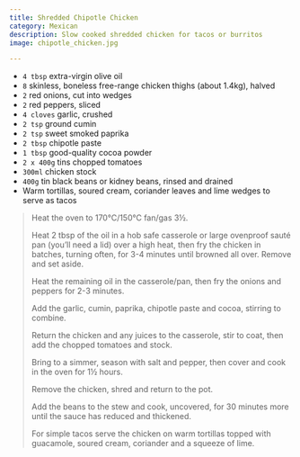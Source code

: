 ```yaml
---
title: Shredded Chipotle Chicken
category: Mexican
description: Slow cooked shredded chicken for tacos or burritos
image: chipotle_chicken.jpg

---
```


* `4 tbsp` extra-virgin olive oil
* `8` skinless, boneless free-range chicken thighs (about 1.4kg), halved
* `2` red onions, cut into wedges
* `2` red peppers, sliced
* `4 cloves` garlic, crushed
* `2 tsp` ground cumin
* `2 tsp` sweet smoked paprika
* `2 tbsp` chipotle paste
* `1 tbsp` good-quality cocoa powder
* `2 x 400g` tins chopped tomatoes
* `300ml` chicken stock
* `400g` tin black beans or kidney beans, rinsed and drained
* Warm tortillas, soured cream, coriander leaves and lime wedges to serve as tacos

> Heat the oven to 170°C/150°C fan/gas 3½.
> 
> Heat 2 tbsp of the oil in a hob safe casserole or large ovenproof sauté pan (you’ll need a lid) over a high heat, then fry the chicken in batches, turning often, for 3-4 minutes until browned all over. Remove and set aside.
> 
> Heat the remaining oil in the casserole/pan, then fry the onions and peppers for 2-3 minutes.
> 
> Add the garlic, cumin, paprika, chipotle paste and cocoa, stirring to combine.
> 
> Return the chicken and any juices to the casserole, stir to coat, then add the chopped tomatoes and stock. 
> 
> Bring to a simmer, season with salt and pepper, then cover and cook in the oven for 1½ hours.
> 
> Remove the chicken, shred and return to the pot. 
> 
> Add the beans to the stew and cook, uncovered, for 30 minutes more until the sauce has reduced and thickened.
> 
> For simple tacos serve the chicken on warm tortillas topped with guacamole, soured cream, coriander and a squeeze of lime.
